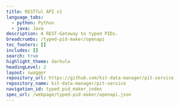 ```yaml
---
title: RESTful API v1
language_tabs:
  - python: Python
  - java: Java 
description: A REST-Gateway to typed PIDs.
breadcrumbs: /typed-pid-maker/openapi
toc_footers: []
includes: []
search: true
highlight_theme: darkula
headingLevel: 2
layout: swagger
repository_url: https://github.com/kit-data-manager/pit-service
repository_name: kit-data-manager/pit-service
navigation_id: typed_pid_maker_index
spec_url: /webpage/typed-pid-maker/openapi.json
---
```

